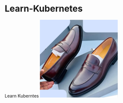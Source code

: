 # Learn-Kubernetes
Learn Kuberntes
<img src="https://github.com/wisdom2608/Learn-Kubernetes/blob/7d0f09335ee387978f60bd12f274b3014a298d2f/IMG_1572.jpeg" width="250" height="250"/>
